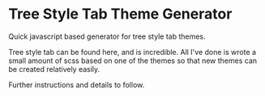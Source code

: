 # Tree Style Tab Theme Generator
Quick javascript based generator for tree style tab themes.

Tree style tab can be found here, and is incredible. All I've done is wrote a small amount of scss based on one of the themes so that new themes can be created relatively easily.

Further instructions and details to follow.
